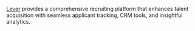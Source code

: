 [Lever](https://www.lever.co/) provides a comprehensive recruiting platform that enhances talent acquisition with seamless applicant tracking, CRM tools, and insightful analytics.
